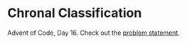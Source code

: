 # Chronal Classification

Advent of Code, Day 16. Check out the [problem statement](https://adventofcode.com/2018/day/16).
